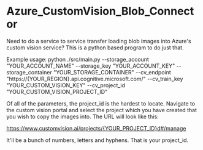 # Azure_CustomVision_Blob_Connector
Need to do a service to service transfer loading blob images into Azure's custom vision service?  This is a python based program to do just that.

Example usage:
python ./src/main.py --storage_account "YOUR_ACCOUNT_NAME" --storage_key "YOUR_ACCOUNT_KEY" --storage_container "YOUR_STORAGE_CONTAINER" --cv_endpoint "https://{YOUR_REGION}.api.cognitive.microsoft.com/" --cv_train_key "YOUR_CUSTOM_VISION_KEY" --cv_project_id "YOUR_CUSTOM_VISION_PROJECT_ID"

Of all of the parameters, the project_id is the hardest to locate.  Navigate to the custom vision portal and select the project which you have created that you wish to copy the images into.  The URL will look like this:

https://www.customvision.ai/projects/{YOUR_PROJECT_ID}d#/manage

It'll be a bunch of numbers, letters and hyphens.  That is your project_id.